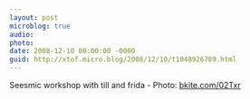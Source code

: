 ```yaml
---
layout: post
microblog: true
audio: 
photo: 
date: 2008-12-10 00:00:00 -0000
guid: http://xtof.micro.blog/2008/12/10/t1048926789.html
---
```

Seesmic workshop with till and frida - Photo: [bkite.com/02Txr](http://bkite.com/02Txr)
